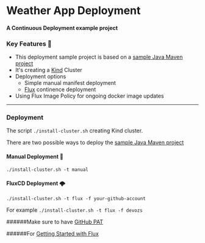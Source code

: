 # Weather App Deployment
#### A Continuous Deployment example project

### Key Features 🔑

- This deployment sample project is based on a [sample Java Maven project](https://github.com/devozs/weather-app)
- It's creating a [Kind](https://kind.sigs.k8s.io/) Cluster
- Deployment options 
  - Simple manual manifest deployment
  - [Flux](https://fluxcd.io/) continence deployment
- Using Flux Image Policy for ongoing docker image updates 
---

### Deployment
The script ```./install-cluster.sh``` creating Kind cluster.

There are two possible ways to deploy the [sample Java Maven project](https://github.com/devozs/weather-app)

#### Manual Deployment 🚪
    ./install-cluster.sh -t manual

#### FluxCD Deployment 🌩️
    ./install-cluster.sh -t flux -f your-github-account
For example `./install-cluster.sh -t flux -f devozs`


######Make sure to have [GitHub PAT](https://docs.github.com/en/github/authenticating-to-github/keeping-your-account-and-data-secure/creating-a-personal-access-token)

######For [Getting Started with Flux](https://fluxcd.io/docs/get-started/)
